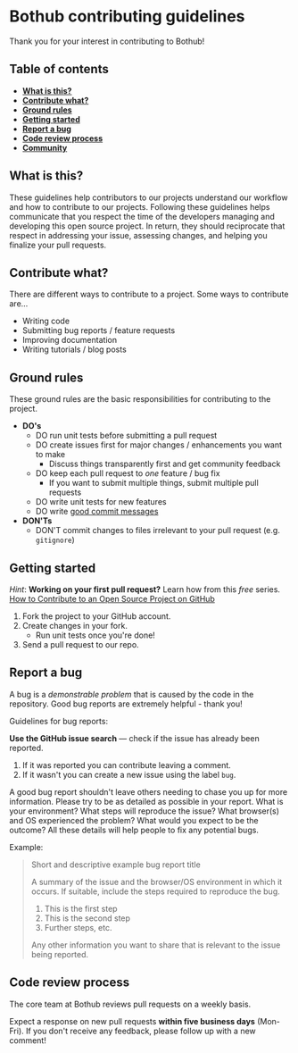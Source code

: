Bothub contributing guidelines
================================

Thank you for your interest in contributing to Bothub!


## Table of contents

* **[What is this?](https://github.com/ilhasoft/bothub/blob/master/.github/CONTRIBUTING.md#what-is-this)**
* **[Contribute what?](https://github.com/ilhasoft/bothub/blob/master/.github/CONTRIBUTING.md#contribute-what)**
* **[Ground rules](https://github.com/ilhasoft/bothub/blob/master/.github/CONTRIBUTING.md#ground-rules)**
* **[Getting started](https://github.com/ilhasoft/bothub/blob/master/.github/CONTRIBUTING.md#getting-started)**
* **[Report a bug](https://github.com/ilhasoft/bothub/blob/master/.github/CONTRIBUTING.md#report-a-bug)**
* **[Code review process](https://github.com/ilhasoft/bothub/blob/master/.github/CONTRIBUTING.md#code-review-process)**
* **[Community](https://github.com/ilhasoft/bothub/blob/master/.github/CONTRIBUTING.md#community)**


## What is this?

These guidelines help contributors to our projects understand our workflow and
how to contribute to our projects. Following these guidelines helps communicate
that you respect the time of the developers managing and developing this open
source project. In return, they should reciprocate that respect in addressing
your issue, assessing changes, and helping you finalize your pull requests.


## Contribute what?

There are different ways to contribute to a project. Some ways to contribute
are…

* Writing code
* Submitting bug reports / feature requests
* Improving documentation
* Writing tutorials / blog posts


## Ground rules

These ground rules are the basic responsibilities for contributing to the
project.

* **DO's**
    * DO run unit tests before submitting a pull request
    * DO create issues first for major changes / enhancements you want to make
        * Discuss things transparently first and get community feedback
    * DO keep each pull request to _one_ feature / bug fix
        * If you want to submit multiple things, submit multiple pull requests
    * DO write unit tests for new features
    * DO write [good commit messages](http://tbaggery.com/2008/04/19/a-note-about-git-commit-messages.html)
* **DON'Ts**
    * DON'T commit changes to files irrelevant to your pull request (e.g.
	  `gitignore`)


## Getting started

_Hint_:  **Working on your first pull request?** Learn how from this _free_
series. [How to Contribute to an Open Source Project on GitHub](https://egghead.io/series/how-to-contribute-to-an-open-source-project-on-github) 

1. Fork the project to your GitHub account.
2. Create changes in your fork.
    * Run unit tests once you're done!
3. Send a pull request to our repo.


## Report a bug

A bug is a _demonstrable problem_ that is caused by the code in the repository. Good bug reports are extremely helpful - thank you!

Guidelines for bug reports:

**Use the GitHub issue search** &mdash; check if the issue has already been reported.
1. If it was reported you can contribute leaving a comment.
2. If it wasn't you can create a new issue using the label `bug`.

A good bug report shouldn't leave others needing to chase you up for more information. Please try to be as detailed as possible in your report. What is your environment? What steps will reproduce the issue? What browser(s) and OS experienced the problem? What would you expect to be the outcome? All these details will help people to fix any potential bugs.

Example:

> Short and descriptive example bug report title
>
> A summary of the issue and the browser/OS environment in which it occurs. If
> suitable, include the steps required to reproduce the bug.
>
> 1. This is the first step
> 2. This is the second step
> 3. Further steps, etc.
>
> Any other information you want to share that is relevant to the issue being
> reported.


## Code review process

The core team at Bothub reviews pull requests on a
weekly basis.

Expect a response on new pull requests **within five business days** (Mon-Fri).
If you don't receive any feedback, please follow up with a new comment!

